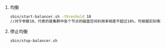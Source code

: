 1. 均衡

   ```sh
   sbin/start-balancer.sh -threshold 10
   //对于参数10，代表的是集群中各个节点的磁盘空间利用率相差不超过10%，可根据实际情况进行调整。
   ```

2. 停止均衡

   ```sh
   sbin/stop-balancer.sh
   ```

   
